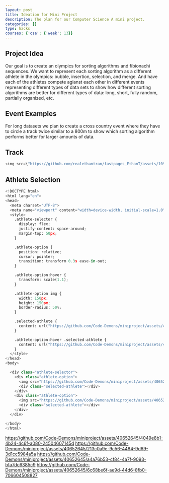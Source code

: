 ```yaml
---
layout: post
title: Ideation for Mini Project
description: The plan for our Computer Science A mini project.
categories: []
type: hacks
courses: {'csa': {'week': 13}}
---
```


## Project Idea
Our goal is to create an olympics for sorting algorithms and fibionachi sequences. We want to represent each sorting algorithm as a different athlete in the olympics: bubble, insertion, selection, and merge. And have each of the athletes compete agianst each other in different events representing different types of data sets to show how different sorting algorithms are better for different types of data: long, short, fully random, partially organized, etc.

## Event Examples
For long datasets we plan to create a cross country event where they have to circle a track twice similar to a 800m to show which sorting algorithm performs better for larger amounts of data.

## Track


```python
<img src=\"https://github.com/realethantran/fastpages_EthanT/assets/109186517/e2750a41-4e29-4f1c-b576-3a7d5db824b8\" width=\"100%\">
```

## Athlete Selection


```python
<!DOCTYPE html>
<html lang="en">
<head>
  <meta charset="UTF-8">
  <meta name="viewport" content="width=device-width, initial-scale=1.0">
  <style>
    .athlete-selector {
      display: flex;
      justify-content: space-around;
      margin-top: 50px;
    }

    .athlete-option {
      position: relative;
      cursor: pointer;
      transition: transform 0.3s ease-in-out;
    }

    .athlete-option:hover {
      transform: scale(1.1);
    }

    .athlete-option img {
      width: 150px;
      height: 150px;
      border-radius: 50%;
    }

    .selected-athlete {
      content: url("https://github.com/Code-Demons/miniproject/assets/40652645/213c0a9e-9c56-4484-9d69-3d1cc5984a5a");
    }

    .athlete-option:hover .selected-athlete {
      content: url("https://github.com/Code-Demons/miniproject/assets/40652645/6c68be6f-ae9d-44d6-8fb0-706604508827");
    }
  </style>
</head>
<body>

  <div class="athlete-selector">
    <div class="athlete-option">
      <img src="https://github.com/Code-Demons/miniproject/assets/40652645/4049e8b1-4b24-4c6f-a080-24504607145d" alt="Bubble Athlete">
      <div class="selected-athlete"></div>
    </div>
    <div class="athlete-option">
      <img src="https://github.com/Code-Demons/miniproject/assets/40652645/a4a76b53-cf84-4a7f-9093-bfa7dc6385c9" alt="Merge Athlete">
      <div class="selected-athlete"></div>
    </div>
  </div>

</body>
</html>

```

https://github.com/Code-Demons/miniproject/assets/40652645/4049e8b1-4b24-4c6f-a080-24504607145d
https://github.com/Code-Demons/miniproject/assets/40652645/213c0a9e-9c56-4484-9d69-3d1cc5984a5a
https://github.com/Code-Demons/miniproject/assets/40652645/a4a76b53-cf84-4a7f-9093-bfa7dc6385c9
https://github.com/Code-Demons/miniproject/assets/40652645/6c68be6f-ae9d-44d6-8fb0-706604508827

